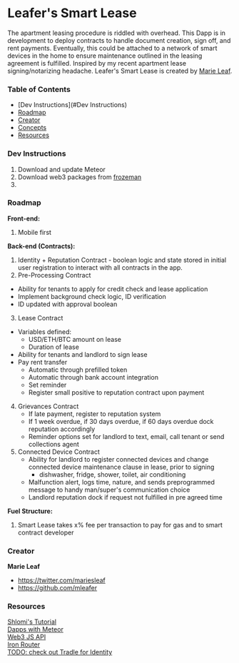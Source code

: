 # Leafer's Smart Lease

The apartment leasing procedure is riddled with overhead. This Dapp is in development to deploy contracts to handle document creation, sign off, and rent payments. Eventually, this could be attached to a network of smart devices in the home to ensure maintenance outlined in the leasing agreement is fulfilled. Inspired by my recent apartment lease signing/notarizing headache.
Leafer's Smart Lease is created by [Marie Leaf](https://twitter.com/mariesleaf).


### Table of Contents

* [Dev Instructions](#Dev Instructions)
* [Roadmap](#roadmap)
* [Creator](#creator)
* [Concepts](#concepts)
* [Resources](#Resources)

### Dev Instructions
1. Download and update Meteor
2. Download web3 packages from [frozeman](https://github.com/frozeman/simple-dapp-example/tree/master/app/.meteor)
3. 
### Roadmap

**Front-end:**  
1. Mobile first


**Back-end (Contracts):**  
1. Identity + Reputation Contract - boolean logic and state stored in initial user registration to interact with all contracts in the app.  
2. Pre-Processing Contract  
* Ability for tenants to apply for credit check and lease application  
* Implement background check logic, ID verification
* ID updated with approval boolean   
3. Lease Contract  
* Variables defined:  
    - USD/ETH/BTC amount on lease  
    - Duration of lease  
* Ability for tenants and landlord to sign lease  
* Pay rent transfer  
    - Automatic through prefilled token  
    - Automatic through bank account integration  
    - Set reminder  
    - Register small positive to reputation contract upon payment  
4. Grievances Contract
    - If late payment, register to reputation system
    - If 1 week overdue, if 30 days overdue, if 60 days overdue dock reputation accordingly  
    - Reminder options set for landlord to text, email, call tenant or send collections agent  
5. Connected Device Contract  
    - Ability for landlord to register connected devices and change connected device maintenance clause in lease, prior to signing  
        + dishwasher, fridge, shower, toilet, air conditioning
    - Malfunction alert, logs time, nature, and sends preprogrammed message to handy man/super's communication choice  
    - Landlord reputation dock if request not fulfilled in pre agreed time  

**Fuel Structure:**  
1. Smart Lease takes x% fee per transaction to pay for gas and to smart contract developer  

### Creator
**Marie Leaf**

* <https://twitter.com/mariesleaf>
* <https://github.com/mleafer>


### Resources

[Shlomi's Tutorial](https://www.youtube.com/playlist?list=PLH4m2oS2ratdoHFEkGvwvd7TkeTv4sa7Z)  
[Dapps with Meteor](https://github.com/ethereum/wiki/wiki/Dapp-using-Meteor)  
[Web3 JS API](https://github.com/ethereum/wiki/wiki/JavaScript-API)  
[Iron Router](https://github.com/iron-meteor/iron-router)  
[TODO: check out Tradle for Identity](https://github.com/tradle/about/wiki/Identity-on-Ethereum)  